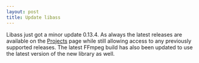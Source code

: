 ```yaml
---
layout: post
title: Update libass
---
```


Libass just got a minor update 0.13.4. As always the latest releases are available on the [Projects](/1-projects) page while still allowing access to any previously supported releases. The latest FFmpeg build has also been updated to use the latest version of the new library as well.